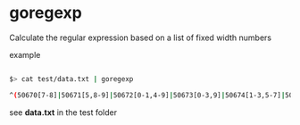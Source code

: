 # goregexp


Calculate the regular expression based on a list of fixed width numbers

example

```sh

$> cat test/data.txt | goregexp

^(50670[7-8]|50671[5,8-9]|50672[0-1,4-9]|50673[0-3,9]|50674[1-3,5-7]|506753|50677[4-8]|50900[0-2,4-7,9]|50901[0-2,4]|50902[0-9]|50903[0,5-9]|50904[0-2,4-9]|50905[0-9]|50906[0-4,6-9]|50907[0-2,4-9]|50908[0-9]|50909[1-2,5-9]|50910[0-1,6-9]|5091[1-9][0-9]|509[2-7][0-9][0-9]|50980[0-7]|50983[1-9]|5098[4-6][0-9]|50987[0-7]|50989[7-9]|509900|50991[8-9]|5099[2-5][0-9]|50996[0-4]|50997[1-9]|50998[0-6]|50999[5-9])$
```

see **data.txt** in the test folder
